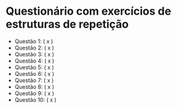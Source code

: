 # Questionário com exercícios de estruturas de repetição

  - Questão 1:  ( x )
  - Questão 2:  ( x )
  - Questão 3:  ( x )
  - Questão 4:  ( x )
  - Questão 5:  ( x )
  - Questão 6:  ( x )
  - Questão 7:  ( x )
  - Questão 8:  ( x )
  - Questão 9:  ( x )
  - Questão 10: ( x )
